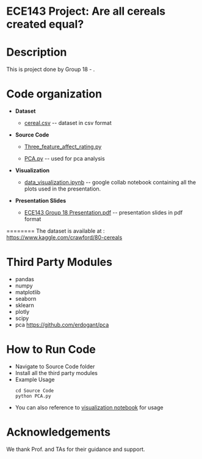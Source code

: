 # ECE143 Project: Are all cereals created equal?

Description
===========
This is project done by Group 18 - .

Code organization
=================

 * **Dataset**
   * [cereal.csv](./Dataset/cereal.csv) -- dataset in csv format
   
 * **Source Code**
   * [Three_feature_affect_rating.py](./Source%20Code/Three_feature_affect_rating.py)
   
   * [PCA.py](./Source%20Code/PCA.py) -- used for pca analysis
 * **Visualization**
    * [data_visualization.ipynb](./Visualization/data_visualization.ipynb) -- google collab notebook containing all the plots used in the presentation.
  
 * **Presentation Slides**
    * [ECE143 Group 18 Presentation.pdf](./Presentation%20Slides/ECE143%20Group%2018%20Presentation.pdf) -- presentation slides in pdf format
 
========
The dataset is available at : https://www.kaggle.com/crawford/80-cereals


Third Party Modules
================
* pandas
* numpy
* matplotlib
* seaborn
* sklearn
* plotly
* scipy
* pca https://github.com/erdogant/pca

How to Run Code
================
* Navigate to Source Code folder
* Install all the third party modules
* Example Usage
    ```
    cd Source Code
    python PCA.py
    ``` 
* You can also reference to [visualization notebook](./Visualization/data_visualization.ipynb) for usage

Acknowledgements
================
We thank Prof.  and TAs for their guidance and support.

